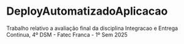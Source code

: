 # DeployAutomatizadoAplicacao
Trabalho relativo a avaliação final da disciplina Integracao e Entrega Continua, 4º DSM - Fatec Franca - 1º Sem 2025
